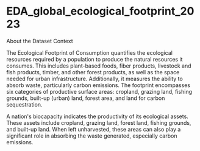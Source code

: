 # EDA_global_ecological_footprint_2023
About the Dataset
Context

The Ecological Footprint of Consumption quantifies the ecological resources required by a population to produce the natural resources it consumes. This includes plant-based foods, fiber products, livestock and fish products, timber, and other forest products, as well as the space needed for urban infrastructure. Additionally, it measures the ability to absorb waste, particularly carbon emissions. The footprint encompasses six categories of productive surface areas: cropland, grazing land, fishing grounds, built-up (urban) land, forest area, and land for carbon sequestration.

A nation's biocapacity indicates the productivity of its ecological assets. These assets include cropland, grazing land, forest land, fishing grounds, and built-up land. When left unharvested, these areas can also play a significant role in absorbing the waste generated, especially carbon emissions.
